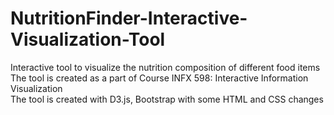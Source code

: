 # NutritionFinder-Interactive-Visualization-Tool
Interactive tool to visualize the nutrition composition of different food items<br>
The tool is created as a part of Course INFX 598: Interactive Information Visualization<br>
The tool is created with D3.js, Bootstrap with some HTML and CSS changes<br>


